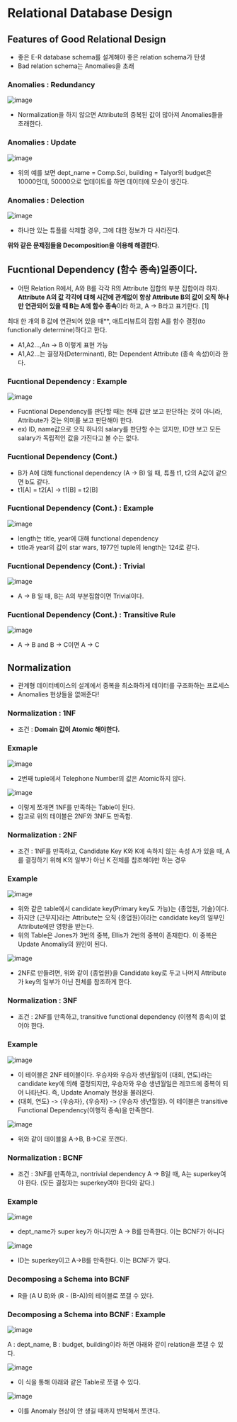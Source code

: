 # Relational Database Design  

## Features of Good Relational Design  
- 좋은 E-R database schema를 설계해야 좋은 relation schema가 탄생  
- Bad relation schema는 Anomalies을 초래  

### Anomalies : Redundancy  

![image](https://user-images.githubusercontent.com/32921115/106096672-56323480-6179-11eb-811c-46fdcedbdd40.png)  

- Normalization을 하지 않으면 Attribute의 중복된 값이 많아져 Anomalies들을 초래한다.  

### Anomalies : Update  

![image](https://user-images.githubusercontent.com/32921115/106096968-d48ed680-6179-11eb-85b6-10359ca6a97a.png)

- 위의 예를 보면 dept_name = Comp.Sci, building = Talyor의 budget은 10000인데, 50000으로 업데이트를 하면 데이터에 모순이 생긴다.  

### Anomalies : Delection  

![image](https://user-images.githubusercontent.com/32921115/106097122-14ee5480-617a-11eb-9cf7-4ef813e4ca50.png)

- 하나만 있는 튜플를 삭제할 경우, 그에 대한 정보가 다 사라진다.

**위와 같은 문제점들을 Decomposition을 이용해 해결한다.**  

## Fucntional Dependency (함수 종속)일종이다.

- 어떤 Relation R에서, A와 B를 각각 R의 Attribute 집합의 부분 집합이라 하자. **Attribute A의 값 각각에 대해 시간에 관계없이 항상 Attribute B의 값이 오직 하나만 연관되어 있을 때 B는 A에 함수 종속**이라 하고, A → B라고 표기한다. [1]

 최대 한 개의 B 값에 연관되어 있을 때**, 애트리뷰트의 집합 A를 함수 결정(to functionally determine)하다고 한다.
- A1,A2...,An -> B 이렇게 표현 가능  
- A1,A2...는 결정자(Determinant), B는 Dependent Attribute (종속 속성)이라 한다.  

### Fucntional Dependency : Example  

![image](https://user-images.githubusercontent.com/32921115/106098521-8929f780-617c-11eb-846f-329eae9bbac2.png)

- Fucntional Dependency를 판단할 때는 현재 값만 보고 판단하는 것이 아니라, Attribute가 갖는 의미를 보고 판단해야 한다.  
- ex) ID, name값으로 오직 하나의 salary를 판단할 수는 있지만, ID만 보고 모든 salary가 독립적인 값을 가진다고 볼 수는 없다.  

### Fucntional Dependency (Cont.)  
- B가 A에 대해 functional dependency (A -> B) 일 때, 튜플 t1, t2의 A값이 같으면 b도 같다.  
- t1[A] = t2[A] -> t1[B] = t2[B]  

### Fucntional Dependency (Cont.) : Example  

![image](https://user-images.githubusercontent.com/32921115/106241747-e8097280-6249-11eb-8b46-0a2ed7804884.png)

- length는 title, year에 대해 functional dependency  
- title과 year의 값이 star wars, 1977인 tuple의 length는 124로 같다.  

### Fucntional Dependency (Cont.) : Trivial  

![image](https://user-images.githubusercontent.com/32921115/106241930-34ed4900-624a-11eb-82e0-85849283e119.png)

- A -> B 일 때, B는 A의 부분집합이면 Trivial이다.  



### Fucntional Dependency (Cont.) : Transitive Rule  

![image](https://user-images.githubusercontent.com/32921115/106241976-4cc4cd00-624a-11eb-920e-b33ae8abd4bb.png)

- A -> B and B -> C이면 A -> C  

## Normalization  
- 관계형 데이터베이스의 설계에서 중복을 최소화하게 데이터를 구조화하는 프로세스  
- Anomalies 현상들을 없애준다!  

### Normalization : 1NF  
- 조건 : **Domain 값이 Atomic 해야한다.** 

### Exmaple  

![image](https://user-images.githubusercontent.com/32921115/106242543-30756000-624b-11eb-8d61-6163be8f1a5d.png)

- 2번째 tuple에서 Telephone Number의 값은 Atomic하지 않다.  

![image](https://user-images.githubusercontent.com/32921115/106242654-61ee2b80-624b-11eb-99cc-794b0fcecf5b.png)

- 이렇게 쪼개면 1NF를 만족하는 Table이 된다.  
- 참고로 위의 테이블은 2NF와 3NF도 만족함.  

### Normalization : 2NF 
- 조건 : 1NF를 만족하고, Candidate Key K와 K에 속하지 않는 속성 A가 있을 때, A를 결정하기 위해 K의 일부가 아닌 K 전체를 참조해야만 하는 경우  

### Example  

![image](https://user-images.githubusercontent.com/32921115/106243049-ff495f80-624b-11eb-8d42-bbd21ce7e9ea.png)

- 위와 같은 table에서 candidate key(Primary key도 가능)는 {종업원, 기술}이다.  
- 하지만 {근무지}라는 Attribute는 오직 {종업원}이라는 candidate key의 일부인 Attribute에만 영향을 받는다.  
- 위의 Table은 Jones가 3번의 중복, Ellis가 2번의 중복이 존재한다. 이 중복은 Update Anomaliy의 원인이 된다.  

![image](https://user-images.githubusercontent.com/32921115/106243249-60713300-624c-11eb-8d50-3ada718700f2.png)

- 2NF로 만들려면, 위와 같이 {종업원}을 Candidate key로 두고 나머지 Attribute가 key의 일부가 아닌 전체를 참조하게 한다.  
### Normalization : 3NF  
- 조건 : 2NF를 만족하고, transitive functional dependency (이행적 종속)이 없어야 한다.  

### Example  

![image](https://user-images.githubusercontent.com/32921115/106243632-13da2780-624d-11eb-96f4-97ffbe77f99e.png)

- 이 테이블은 2NF 테이블이다. 우승자와 우승자 생년월일이 {대회, 연도}라는 candidate key에 의해 결정되지만, 우승자와 우승 생년월일은 레코드에 중복이 되어 나타난다. 즉, Update Anomaly 현상을 불러온다.  
- {대회, 연도} -> {우승자}, {우승자} -> {우승자 생년월일}. 이 테이블은 transitive Functional Dependency(이행적 종속)을 만족한다.  

![image](https://user-images.githubusercontent.com/32921115/106243924-864b0780-624d-11eb-9fe9-6b3cbfb88f98.png)

- 위와 같이 테이블을 A->B, B->C로 쪼갠다.  

### Normalization : BCNF  
- 조건 : 3NF를 만족하고, nontrivial dependency A -> B일 때, A는 superkey여야 한다. (모든 결정자는 superkey여야 한다와 같다.)  

### Example  

![image](https://user-images.githubusercontent.com/32921115/106244853-e55d4c00-624e-11eb-8c8e-869301991b5e.png)

- dept_name가 super key가 아니지만 A -> B를 만족한다. 이는 BCNF가 아니다  

![image](https://user-images.githubusercontent.com/32921115/106245037-2c4b4180-624f-11eb-80db-19a1425693e4.png)

- ID는 superkey이고 A->B를 만족한다. 이는 BCNF가 맞다.  

### Decomposing a Schema into BCNF  
- R을 (A U B)와 (R - (B-A))의 테이블로 쪼갤 수 있다.  

### Decomposing a Schema into BCNF : Example  

![image](https://user-images.githubusercontent.com/32921115/106245157-5e5ca380-624f-11eb-9092-6ea2c96d2e70.png)

A : dept_name, B : budget, building이라 하면 아래와 같이 relation을 쪼갤 수 있다.  

![image](https://user-images.githubusercontent.com/32921115/106245298-995ed700-624f-11eb-9ca4-607a9a3c707e.png)

- 이 식을 통해 아래와 같은 Table로 쪼갤 수 있다.  

![image](https://user-images.githubusercontent.com/32921115/106245370-aed40100-624f-11eb-90b3-8a6e7e4205c4.png)

- 이를 Anomaly 현상이 안 생길 때까지 반복해서 쪼갠다.  
